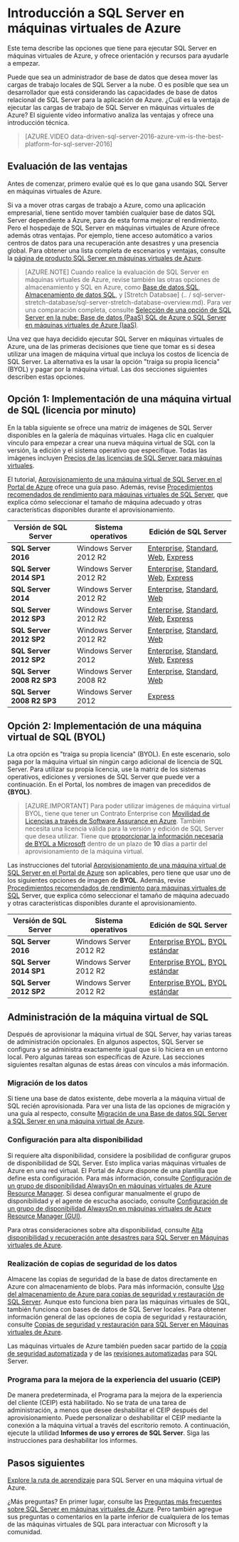 <properties
	pageTitle="Introducción a SQL Server en máquinas virtuales de Azure | Microsoft Azure"
	description="Mueva las cargas de trabajo de base de datos de SQL Server local a la nube con máquinas virtuales de Azure. Introducción rápida con imágenes de máquina virtual SQL preconfiguradas"
	services="virtual-machines-windows"
	documentationCenter=""
	authors="rothja"
	manager="jhubbard"
	editor=""
	tags="azure-service-management"/>

<tags
	ms.service="virtual-machines-windows"
	ms.devlang="na"
	ms.topic="get-started-article"
	ms.tgt_pltfrm="vm-windows-sql-server"
	ms.workload="infrastructure-services"
	ms.date="06/03/2016"
	ms.author="jroth"/>

# Introducción a SQL Server en máquinas virtuales de Azure

Este tema describe las opciones que tiene para ejecutar SQL Server en máquinas virtuales de Azure, y ofrece orientación y recursos para ayudarle a empezar.

Puede que sea un administrador de base de datos que desea mover las cargas de trabajo locales de SQL Server a la nube. O es posible que sea un desarrollador que está considerando las capacidades de base de datos relacional de SQL Server para la aplicación de Azure. ¿Cuál es la ventaja de ejecutar las cargas de trabajo de SQL Server en máquinas virtuales de Azure? El siguiente vídeo informativo analiza las ventajas y ofrece una introducción técnica.

> [AZURE.VIDEO data-driven-sql-server-2016-azure-vm-is-the-best-platform-for-sql-server-2016]

## Evaluación de las ventajas

Antes de comenzar, primero evalúe qué es lo que gana usando SQL Server en máquinas virtuales de Azure.

Si va a mover otras cargas de trabajo a Azure, como una aplicación empresarial, tiene sentido mover también cualquier base de datos SQL Server dependiente a Azure, para de esta forma mejorar el rendimiento. Pero el hospedaje de SQL Server en máquinas virtuales de Azure ofrece además otras ventajas. Por ejemplo, tiene acceso automático a varios centros de datos para una recuperación ante desastres y una presencia global. Para obtener una lista completa de escenarios y ventajas, consulte la [página de producto SQL Server en máquinas virtuales de Azure](https://azure.microsoft.com/services/virtual-machines/sql-server/).

> [AZURE.NOTE] Cuando realice la evaluación de SQL Server en máquinas virtuales de Azure, revise también las otras opciones de almacenamiento y SQL en Azure, como [Base de datos SQL](../sql-database/sql-database-technical-overview.md), [Almacenamiento de datos SQL](../sql-data-warehouse/sql-data-warehouse-overview-what-is.md), y [Stretch Databsae] (.. / sql-server-stretch-database/sql-server-stretch-database-overview.md). Para ver una comparación completa, consulte [Selección de una opción de SQL Server en la nube: Base de datos (PaaS) SQL de Azure o SQL Server en máquinas virtuales de Azure (IaaS)](../sql-database/data-management-azure-sql-database-and-sql-server-iaas.md).

Una vez que haya decidido ejecutar SQL Server en máquinas virtuales de Azure, una de las primeras decisiones que tiene que tomar es si desea utilizar una imagen de máquina virtual que incluya los costos de licencia de SQL Server. La alternativa es la usar la opción "traiga su propia licencia" (BYOL) y pagar por la máquina virtual. Las dos secciones siguientes describen estas opciones.

## Opción 1: Implementación de una máquina virtual de SQL (licencia por minuto)
En la tabla siguiente se ofrece una matriz de imágenes de SQL Server disponibles en la galería de máquinas virtuales. Haga clic en cualquier vínculo para empezar a crear una nueva máquina virtual de SQL con la versión, la edición y el sistema operativo que especifique. Todas las imágenes incluyen [Precios de las licencias de SQL Server para máquinas virtuales](https://azure.microsoft.com/pricing/details/virtual-machines/#Sql).

El tutorial, [Aprovisionamiento de una máquina virtual de SQL Server en el Portal de Azure](virtual-machines-windows-portal-sql-server-provision.md) ofrece una guía paso. Además, revise [Procedimientos recomendados de rendimiento para máquinas virtuales de SQL Server](virtual-machines-windows-sql-performance.md), que explica cómo seleccionar el tamaño de máquina adecuado y otras características disponibles durante el aprovisionamiento.

|Versión de SQL Server|Sistema operativos|Edición de SQL Server|
|---|---|---|
|**SQL Server 2016**|Windows Server 2012 R2|[Enterprise](https://portal.azure.com/#create/Microsoft.SQLServer2016RTMEnterpriseWindowsServer2012R2), [Standard](https://portal.azure.com/#create/Microsoft.SQLServer2016RTMStandardWindowsServer2012R2), [Web](https://portal.azure.com/#create/Microsoft.SQLServer2016RTMWebWindowsServer2012R2), [Express](https://portal.azure.com/#create/Microsoft.SQLServer2016RTMExpressWindowsServer2012R2)|
|**SQL Server 2014 SP1**|Windows Server 2012 R2|[Enterprise](https://portal.azure.com/#create/Microsoft.SQLServer2014SP1EnterpriseWindowsServer2012R2), [Standard](https://portal.azure.com/#create/Microsoft.SQLServer2014SP1StandardWindowsServer2012R2), [Web](https://portal.azure.com/#create/Microsoft.SQLServer2014SP1WebWindowsServer2012R2), [Express](https://portal.azure.com/#create/Microsoft.SQLServer2014SP1ExpressWindowsServer2012R2)|
|**SQL Server 2014**|Windows Server 2012 R2|[Enterprise](https://portal.azure.com/#create/Microsoft.SQLServer2014EnterpriseWindowsServer2012R2), [Standard](https://portal.azure.com/#create/Microsoft.SQLServer2014StandardWindowsServer2012R2), [Web](https://portal.azure.com/#create/Microsoft.SQLServer2014WebWindowsServer2012R2)|
|**SQL Server 2012 SP3**|Windows Server 2012 R2|[Enterprise](https://portal.azure.com/#create/Microsoft.SQLServer2012SP3EnterpriseWindowsServer2012R2), [Standard](https://portal.azure.com/#create/Microsoft.SQLServer2012SP3StandardWindowsServer2012R2), [Web](https://portal.azure.com/#create/Microsoft.SQLServer2012SP3WebWindowsServer2012R2), [Express](https://portal.azure.com/#create/Microsoft.SQLServer2012SP3ExpressWindowsServer2012R2)|
|**SQL Server 2012 SP2**|Windows Server 2012 R2|[Enterprise](https://portal.azure.com/#create/Microsoft.SQLServer2012SP2EnterpriseWindowsServer2012R2), [Standard](https://portal.azure.com/#create/Microsoft.SQLServer2012SP2StandardWindowsServer2012R2), [Web](https://portal.azure.com/#create/Microsoft.SQLServer2012SP2WebWindowsServer2012R2)|
|**SQL Server 2012 SP2**|Windows Server 2012|[Enterprise](https://portal.azure.com/#create/Microsoft.SQLServer2012SP2EnterpriseWindowsServer2012), [Standard](https://portal.azure.com/#create/Microsoft.SQLServer2012SP2StandardWindowsServer2012), [Web](https://portal.azure.com/#create/Microsoft.SQLServer2012SP2WebWindowsServer2012), [Express](https://portal.azure.com/#create/Microsoft.SQLServer2012SP2ExpressWindowsServer2012)|
|**SQL Server 2008 R2 SP3**|Windows Server 2008 R2|[Enterprise](https://portal.azure.com/#create/Microsoft.SQLServer2008R2SP3EnterpriseWindowsServer2008R2), [Standard](https://portal.azure.com/#create/Microsoft.SQLServer2008R2SP3StandardWindowsServer2008R2), [Web](https://portal.azure.com/#create/Microsoft.SQLServer2008R2SP3WebWindowsServer2008R2)|
|**SQL Server 2008 R2 SP3**|Windows Server 2012|[Express](https://portal.azure.com/#create/Microsoft.SQLServer2008R2SP3ExpressWindowsServer2012)|

## Opción 2: Implementación de una máquina virtual de SQL (BYOL)
La otra opción es "traiga su propia licencia" (BYOL). En este escenario, solo paga por la máquina virtual sin ningún cargo adicional de licencia de SQL Server. Para utilizar su propia licencia, use la matriz de los sistemas operativos, ediciones y versiones de SQL Server que puede ver a continuación. En el Portal, los nombres de imagen van precedidos de **{BYOL}**.

> [AZURE.IMPORTANT] Para poder utilizar imágenes de máquina virtual BYOL, tiene que tener un Contrato Enterprise con [Movilidad de Licencias a través de Software Assurance en Azure](https://azure.microsoft.com/pricing/license-mobility/). También necesita una licencia válida para la versión y edición de SQL Server que desea utilizar. Tiene que [proporcionar la información necesaria de BYOL a Microsoft](http://d36cz9buwru1tt.cloudfront.net/License_Mobility_Customer_Verification_Guide.pdf) dentro de un plazo de **10** días a partir del aprovisionamiento de la máquina virtual.

Las instrucciones del tutorial [Aprovisionamiento de una máquina virtual de SQL Server en el Portal de Azure](virtual-machines-windows-portal-sql-server-provision.md) son aplicables, pero tiene que usar uno de los siguientes opciones de imagen de **BYOL**. Además, revise [Procedimientos recomendados de rendimiento para máquinas virtuales de SQL](virtual-machines-windows-sql-performance.md) Server, que explica cómo seleccionar el tamaño de máquina adecuado y otras características disponibles durante el aprovisionamiento.

|Versión de SQL Server|Sistema operativos|Edición de SQL Server|
|---|---|---|
|**SQL Server 2016**|Windows Server 2012 R2|[Enterprise BYOL](https://portal.azure.com/#create/Microsoft.BYOLSQLServer2016RTMStandardWindowsServer2012R2), [BYOL estándar](https://portal.azure.com/#create/Microsoft.BYOLSQLServer2016RTMStandardWindowsServer2012R2)|
|**SQL Server 2014 SP1**|Windows Server 2012 R2|[Enterprise BYOL](https://portal.azure.com/#create/Microsoft.BYOLSQLServer2014SP1EnterpriseWindowsServer2012R2), [BYOL estándar](https://portal.azure.com/#create/Microsoft.BYOLSQLServer2014SP1StandardWindowsServer2012R2)|
|**SQL Server 2012 SP2**|Windows Server 2012 R2|[Enterprise BYOL](https://portal.azure.com/#create/Microsoft.BYOLSQLServer2012SP3EnterpriseWindowsServer2012R2), [BYOL estándar](https://portal.azure.com/#create/Microsoft.BYOLSQLServer2012SP3StandardWindowsServer2012R2)|

## Administración de la máquina virtual de SQL
Después de aprovisionar la máquina virtual de SQL Server, hay varias tareas de administración opcionales. En algunos aspectos, SQL Server se configura y se administra exactamente igual que si lo hiciera en un entorno local. Pero algunas tareas son específicas de Azure. Las secciones siguientes resaltan algunas de estas áreas con vínculos a más información.

### Migración de los datos

Si tiene una base de datos existente, debe moverla a la máquina virtual de SQL recién aprovisionada. Para ver una lista de las opciones de migración y una guía al respecto, consulte [Migración de una Base de datos SQL Server a SQL Server en una máquina virtual de Azure](virtual-machines-windows-migrate-sql.md).

### Configuración para alta disponibilidad

Si requiere alta disponibilidad, considere la posibilidad de configurar grupos de disponibilidad de SQL Server. Esto implica varias máquinas virtuales de Azure en una red virtual. El Portal de Azure dispone de una plantilla que define esta configuración. Para más información, consulte [Configuración de un grupo de disponibilidad AlwaysOn en máquinas virtuales de Azure Resource Manager](virtual-machines-windows-portal-sql-alwayson-availability-groups.md). Si desea configurar manualmente el grupo de disponibilidad y el agente de escucha asociado, consulte [Configuración de un grupo de disponibilidad AlwaysOn en máquinas virtuales de Azure Resource Manager (GUI)](virtual-machines-windows-portal-sql-alwayson-availability-groups-manual.md).

Para otras consideraciones sobre alta disponibilidad, consulte [Alta disponibilidad y recuperación ante desastres para SQL Server en Máquinas virtuales de Azure](virtual-machines-windows-sql-high-availability-dr.md).

### Realización de copias de seguridad de los datos
Almacene las copias de seguridad de la base de datos directamente en Azure con almacenamiento de blobs. Para más información, consulte [Uso del almacenamiento de Azure para copias de seguridad y restauración de SQL Server](../sql-database/storage-use-storage-sql-server-backup-restore.md). Aunque esto funciona bien para las máquinas virtuales de SQL, también funciona con bases de datos de SQL Server locales. Para obtener información general de las opciones de copia de seguridad y restauración, consulte [Copias de seguridad y restauración para SQL Server en Máquinas virtuales de Azure](virtual-machines-windows-sql-backup-recovery.md).

Las máquinas virtuales de Azure también pueden sacar partido de la [copia de seguridad automatizada](virtual-machines-windows-sql-automated-backup.md) y de las [revisiones automatizadas](virtual-machines-windows-sql-automated-patching.md) para SQL Server.

### Programa para la mejora de la experiencia del usuario (CEIP)
De manera predeterminada, el Programa para la mejora de la experiencia del cliente (CEIP) está habilitado. No se trata de una tarea de administración, a menos que desee deshabilitar el CEIP después del aprovisionamiento. Puede personalizar o deshabilitar el CEIP mediante la conexión a la máquina virtual a través del escritorio remoto. A continuación, ejecute la utilidad **Informes de uso y errores de SQL Server**. Siga las instrucciones para deshabilitar los informes.

## Pasos siguientes
[Explore la ruta de aprendizaje](https://azure.microsoft.com/documentation/learning-paths/sql-azure-vm/) para SQL Server en una máquina virtual de Azure.

¿Más preguntas? En primer lugar, consulte las [Preguntas más frecuentes sobre SQL Server en máquinas virtuales de Azure](virtual-machines-windows-sql-server-iaas-faq.md). Pero también agregue sus preguntas o comentarios en la parte inferior de cualquiera de los temas de las máquinas virtuales de SQL para interactuar con Microsoft y la comunidad.

<!---HONumber=AcomDC_0608_2016-->